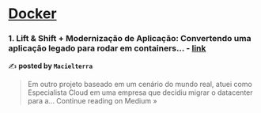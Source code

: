 
<h1><a href=https://medium.com/tag/docker/recommended target="_blank" rel="noopener noreferrer">Docker</a></h1>
<h3>1. Lift & Shift + Modernização de Aplicação: Convertendo uma aplicação legado para rodar em containers… - <a href="https://medium.com/@macielterra/lift-shift-moderniza%C3%A7%C3%A3o-de-aplica%C3%A7%C3%A3o-convertendo-uma-aplica%C3%A7%C3%A3o-legado-para-rodar-em-containers-7d2e3b79cdb6?source=rss------docker-5" target="_blank" rel="noopener noreferrer">link</a></h3>

✍️ **posted by `Macielterra`**

<blockquote>Em outro projeto baseado em um cenário do mundo real, atuei como Especialista Cloud em uma empresa que decidiu migrar o datacenter para a…
Continue reading on Medium »</blockquote>


